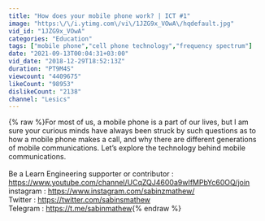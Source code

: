 ```yaml
---
title: "How does your mobile phone work? | ICT #1"
image: "https:\/\/i.ytimg.com\/vi\/1JZG9x_VOwA\/hqdefault.jpg"
vid_id: "1JZG9x_VOwA"
categories: "Education"
tags: ["mobile phone","cell phone technology","frequency spectrum"]
date: "2021-09-13T00:04:31+03:00"
vid_date: "2018-12-29T18:52:13Z"
duration: "PT9M4S"
viewcount: "4409675"
likeCount: "98953"
dislikeCount: "2138"
channel: "Lesics"
---
```

{% raw %}For most of us, a mobile phone is a part of our lives, but I am sure your curious minds have always been struck by such questions as to how a mobile phone makes a call, and why there are different generations of mobile communications. Let’s explore the technology behind mobile communications.<br /><br />Be a Learn Engineering supporter or contributor : <a rel="nofollow" target="blank" href="https://www.youtube.com/channel/UCqZQJ4600a9wIfMPbYc60OQ/join">https://www.youtube.com/channel/UCqZQJ4600a9wIfMPbYc60OQ/join</a><br />instagram : <a rel="nofollow" target="blank" href="https://www.instagram.com/sabinzmathew/">https://www.instagram.com/sabinzmathew/</a><br />Twitter : <a rel="nofollow" target="blank" href="https://twitter.com/sabinsmathew">https://twitter.com/sabinsmathew</a><br />Telegram : <a rel="nofollow" target="blank" href="https://t.me/sabinmathew">https://t.me/sabinmathew</a>{% endraw %}

